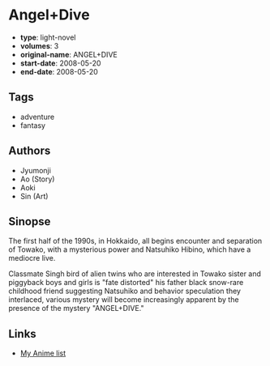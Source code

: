 # Angel+Dive

-   **type**: light-novel
-   **volumes**: 3
-   **original-name**: ANGEL+DIVE
-   **start-date**: 2008-05-20
-   **end-date**: 2008-05-20

## Tags

-   adventure
-   fantasy

## Authors

-   Jyumonji
-   Ao (Story)
-   Aoki
-   Sin (Art)

## Sinopse

The first half of the 1990s, in Hokkaido, all begins encounter and separation of Towako, with a mysterious power and Natsuhiko Hibino, which have a mediocre live.

Classmate Singh bird of alien twins who are interested in Towako sister and piggyback boys and girls is "fate distorted" his father black snow-rare childhood friend suggesting Natsuhiko and behavior speculation they interlaced, various mystery will become increasingly apparent by the presence of the mystery "ANGEL+DIVE."

## Links

-   [My Anime list](https://myanimelist.net/manga/78265/Angel_Dive)
